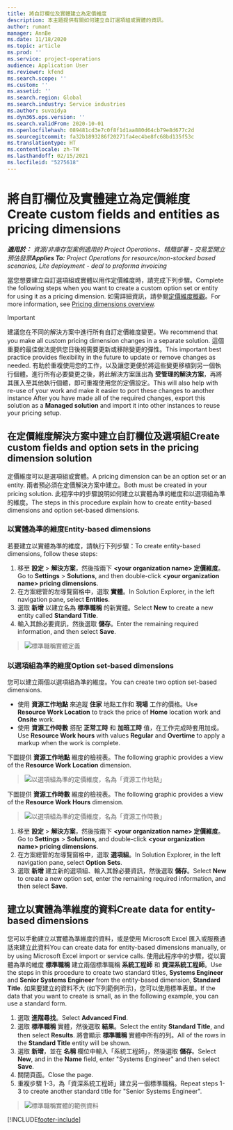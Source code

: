 ```yaml
---
title: 將自訂欄位及實體建立為定價維度
description: 本主題提供有關如何建立自訂選項組或實體的資訊。
author: rumant
manager: AnnBe
ms.date: 11/18/2020
ms.topic: article
ms.prod: ''
ms.service: project-operations
audience: Application User
ms.reviewer: kfend
ms.search.scope: ''
ms.custom: ''
ms.assetid: ''
ms.search.region: Global
ms.search.industry: Service industries
ms.author: suvaidya
ms.dyn365.ops.version: ''
ms.search.validFrom: 2020-10-01
ms.openlocfilehash: 089481cd3e7c0f8f1d1aa880d64cb79e8d677c2d
ms.sourcegitcommit: fa32b1893286f20271fa4ec4be8fc68bd135f53c
ms.translationtype: HT
ms.contentlocale: zh-TW
ms.lasthandoff: 02/15/2021
ms.locfileid: "5275618"
---
```

# <a name="create-custom-fields-and-entities-as-pricing-dimensions"></a><span data-ttu-id="c83af-103">將自訂欄位及實體建立為定價維度</span><span class="sxs-lookup"><span data-stu-id="c83af-103">Create custom fields and entities as pricing dimensions</span></span>

<span data-ttu-id="c83af-104">_**適用於：** 資源/非庫存型案例適用的 Project Operations、精簡部署 - 交易至開立預估發票_</span><span class="sxs-lookup"><span data-stu-id="c83af-104">_**Applies To:** Project Operations for resource/non-stocked based scenarios, Lite deployment - deal to proforma invoicing_</span></span>

<span data-ttu-id="c83af-105">當您想要建立自訂選項組或實體以用作定價維度時，請完成下列步驟。</span><span class="sxs-lookup"><span data-stu-id="c83af-105">Complete the following steps when you want to create a custom option set or entity for using it as a pricing dimension.</span></span> <span data-ttu-id="c83af-106">如需詳細資訊，請參閱[定價維度概觀](pricing-dimensions-overview.md)。</span><span class="sxs-lookup"><span data-stu-id="c83af-106">For more information, see [Pricing dimensions overview](pricing-dimensions-overview.md).</span></span>  

> [!IMPORTANT]
> <span data-ttu-id="c83af-107">建議您在不同的解決方案中進行所有自訂定價維度變更。</span><span class="sxs-lookup"><span data-stu-id="c83af-107">We recommend that you make all custom pricing dimension changes in a separate solution.</span></span> <span data-ttu-id="c83af-108">這個重要的最佳做法提供您日後視需要更新或移除變更的彈性。</span><span class="sxs-lookup"><span data-stu-id="c83af-108">This important best practice provides flexibility in the future to update or remove changes as needed.</span></span> <span data-ttu-id="c83af-109">有助於重複使用您的工作，以及讓您更便於將這些變更移植到另一個執行個體。進行所有必要變更之後，將此解決方案匯出為 **受管理的解決方案**，再將其匯入至其他執行個體，即可重複使用您的定價設定。</span><span class="sxs-lookup"><span data-stu-id="c83af-109">This will also help with re-use of your work and make it easier to port these changes to another instance After you have made all of the required changes, export this solution as a **Managed solution** and import it into other instances to reuse your pricing setup.</span></span>

  
## <a name="create-custom-fields-and-option-sets-in-the-pricing-dimension-solution"></a><span data-ttu-id="c83af-110">在定價維度解決方案中建立自訂欄位及選項組</span><span class="sxs-lookup"><span data-stu-id="c83af-110">Create custom fields and option sets in the pricing dimension solution</span></span>

<span data-ttu-id="c83af-111">定價維度可以是選項組或實體。</span><span class="sxs-lookup"><span data-stu-id="c83af-111">A pricing dimension can be an option set or an entity.</span></span> <span data-ttu-id="c83af-112">兩者預必須在定價解決方案中建立。</span><span class="sxs-lookup"><span data-stu-id="c83af-112">Both must be created in your pricing solution.</span></span> <span data-ttu-id="c83af-113">此程序中的步驟說明如何建立以實體為準的維度和以選項組為準的維度。</span><span class="sxs-lookup"><span data-stu-id="c83af-113">The steps in this procedure explain how to create entity-based dimensions and option set-based dimensions.</span></span>

### <a name="entity-based-dimensions"></a><span data-ttu-id="c83af-114">以實體為準的維度</span><span class="sxs-lookup"><span data-stu-id="c83af-114">Entity-based dimensions</span></span>
<span data-ttu-id="c83af-115">若要建立以實體為準的維度，請執行下列步驟：</span><span class="sxs-lookup"><span data-stu-id="c83af-115">To create entity-based dimensions, follow these steps:</span></span>

1. <span data-ttu-id="c83af-116">移至 **設定** > **解決方案**，然後按兩下 **\<your organization name> 定價維度**。</span><span class="sxs-lookup"><span data-stu-id="c83af-116">Go to **Settings** > **Solutions**, and then double-click **\<your organization name> pricing dimensions**.</span></span>
2. <span data-ttu-id="c83af-117">在方案總管的左導覽窗格中，選取 **實體**。</span><span class="sxs-lookup"><span data-stu-id="c83af-117">In Solution Explorer, in the left navigation pane, select **Entities**.</span></span>
3. <span data-ttu-id="c83af-118">選取 **新增** 以建立名為 **標準職稱** 的新實體。</span><span class="sxs-lookup"><span data-stu-id="c83af-118">Select **New** to create a new entity called **Standard Title**.</span></span> 
4. <span data-ttu-id="c83af-119">輸入其餘必要資訊，然後選取 **儲存**。</span><span class="sxs-lookup"><span data-stu-id="c83af-119">Enter the remaining required information, and then select **Save**.</span></span>

> ![標準職稱實體定義](media/Standard-Title-entity-definition.png)

### <a name="option-set-based-dimensions"></a><span data-ttu-id="c83af-121">以選項組為準的維度</span><span class="sxs-lookup"><span data-stu-id="c83af-121">Option set-based dimensions</span></span> 
<span data-ttu-id="c83af-122">您可以建立兩個以選項組為準的維度。</span><span class="sxs-lookup"><span data-stu-id="c83af-122">You can create two option set-based dimensions.</span></span> 

- <span data-ttu-id="c83af-123">使用 **資源工作地點** 來追蹤 **住家** 地點工作和 **現場** 工作的價格。</span><span class="sxs-lookup"><span data-stu-id="c83af-123">Use **Resource Work Location** to track the price of **Home** location work and **Onsite** work.</span></span> 
- <span data-ttu-id="c83af-124">使用 **資源工作時數** 搭配 **正常工時** 和 **加班工時** 值，在工作完成時套用加成。</span><span class="sxs-lookup"><span data-stu-id="c83af-124">Use **Resource Work hours** with values **Regular** and **Overtime** to apply a markup when the work is complete.</span></span>

<span data-ttu-id="c83af-125">下圖提供 **資源工作地點** 維度的檢視表。</span><span class="sxs-lookup"><span data-stu-id="c83af-125">The following graphic provides a view of the **Resource Work Location** dimension.</span></span> 

> ![以選項組為準的定價維度，名為「資源工作地點」](media/Option-set-PD-called-Resource-Work-Location.png)

<span data-ttu-id="c83af-127">下圖提供 **資源工作時數** 維度的檢視表。</span><span class="sxs-lookup"><span data-stu-id="c83af-127">The following graphic provides a view of the **Resource Work Hours** dimension.</span></span> 

> ![以選項組為準的定價維度，名為「資源工作時數」](media/Option-set-PD-called-Resource-Work-Hours.png)

1. <span data-ttu-id="c83af-129">移至 **設定** > **解決方案**，然後按兩下 **\<your organization name> 定價維度**。</span><span class="sxs-lookup"><span data-stu-id="c83af-129">Go to **Settings** > **Solutions**, and double-click  **\<your organization name> pricing dimensions**.</span></span> 
2. <span data-ttu-id="c83af-130">在方案總管的左導覽窗格中，選取 **選項組**。</span><span class="sxs-lookup"><span data-stu-id="c83af-130">In Solution Explorer, in the left navigation pane, select  **Option Sets**.</span></span> 
3. <span data-ttu-id="c83af-131">選取 **新增** 建立新的選項組、輸入其餘必要資訊，然後選取 **儲存**。</span><span class="sxs-lookup"><span data-stu-id="c83af-131">Select **New** to create a new option set, enter the remaining required information, and then select **Save**.</span></span>

## <a name="create-data-for-entity-based-dimensions"></a><span data-ttu-id="c83af-132">建立以實體為準維度的資料</span><span class="sxs-lookup"><span data-stu-id="c83af-132">Create data for entity-based dimensions</span></span>

<span data-ttu-id="c83af-133">您可以手動建立以實體為準維度的資料，或是使用 Microsoft Excel 匯入或服務通話來建立此資料</span><span class="sxs-lookup"><span data-stu-id="c83af-133">You can create data for entity-based dimensions manually, or by using Microsoft Excel import or service calls.</span></span> <span data-ttu-id="c83af-134">使用此程序中的步驟，從以實體為準的維度 **標準職稱** 建立兩個標準職稱 **系統工程師** 和 **資深系統工程師**。</span><span class="sxs-lookup"><span data-stu-id="c83af-134">Use the steps in this procedure to create two standard titles, **Systems Engineer** and **Senior Systems Engineer** from the entity-based dimension, **Standard Title**.</span></span> <span data-ttu-id="c83af-135">如果要建立的資料不大 (如下列範例所示)，您可以使用標準表單。</span><span class="sxs-lookup"><span data-stu-id="c83af-135">If the data that you want to create is small, as in the following example, you can use a standard form.</span></span>

1. <span data-ttu-id="c83af-136">選取 **進階尋找**。</span><span class="sxs-lookup"><span data-stu-id="c83af-136">Select **Advanced Find**.</span></span>
2. <span data-ttu-id="c83af-137">選取 **標準職稱** 實體，然後選取 **結果**。</span><span class="sxs-lookup"><span data-stu-id="c83af-137">Select the entity **Standard Title**, and then select **Results**.</span></span> <span data-ttu-id="c83af-138">將會顯示 **標準職稱** 實體中所有的列。</span><span class="sxs-lookup"><span data-stu-id="c83af-138">All of the rows in the **Standard Title** entity will be shown.</span></span>
3. <span data-ttu-id="c83af-139">選取 **新增**，並在 **名稱** 欄位中輸入「系統工程師」，然後選取 **儲存**。</span><span class="sxs-lookup"><span data-stu-id="c83af-139">Select **New**, and in the **Name** field, enter "Systems Engineer" and then select **Save**.</span></span>
4. <span data-ttu-id="c83af-140">關閉頁面。</span><span class="sxs-lookup"><span data-stu-id="c83af-140">Close the page.</span></span> 
5. <span data-ttu-id="c83af-141">重複步驟 1-3，為「資深系統工程師」建立另一個標準職稱。</span><span class="sxs-lookup"><span data-stu-id="c83af-141">Repeat steps 1-3 to create another standard title for "Senior Systems Engineer".</span></span>

> ![標準職稱實體的範例資料](media/ST-data.png)


[!INCLUDE[footer-include](../includes/footer-banner.md)]
